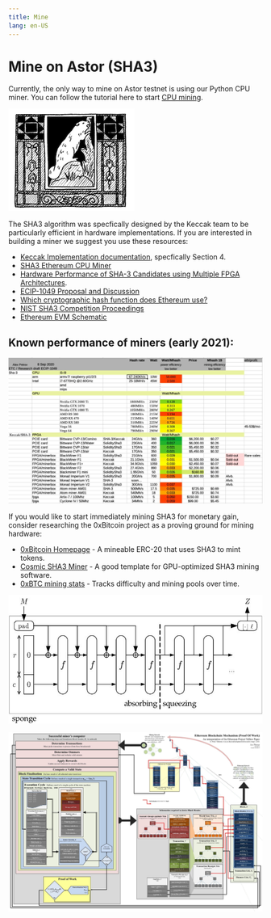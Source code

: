```yaml
---
title: Mine
lang: en-US
---
```


# Mine on Astor (SHA3)

Currently, the only way to mine on Astor testnet is using our Python CPU miner. You can follow the tutorial here to start [CPU mining](/node/#using-a-miner-with-parity).

![Beaver](/beaver.png)

The SHA3 algorithm was specfically designed by the Keccak team to be particularly efficient in hardware implementations. If you are interested in building a miner we suggest you use these resources:

* [Keccak Implementation documentation](https://keccak.team/files/Keccak-implementation-3.2.pdf), specfically Section 4.
* [SHA3 Ethereum CPU Miner](https://github.com/snissn/ethereum-cpu-miner)
* [Hardware Performance of SHA-3 Candidates using Multiple FPGA Architectures](https://web.archive.org/web/20120504073240/http://www.ecrypt.eu.org/hash2011/proceedings/hash2011_07.pdf).
* [ECIP-1049 Proposal and Discussion](https://github.com/ethereumclassic/ECIPs/issues/394)
* [Which cryptographic hash function does Ethereum use?](https://ethereum.stackexchange.com/questions/550/which-cryptographic-hash-function-does-ethereum-use)
* [NIST SHA3 Competition Proceedings](https://csrc.nist.gov/projects/hash-functions/sha-3-project)
* [Ethereum EVM Schematic](/evm.jpg)

## Known performance of miners (early 2021):
![Miners](/miners.jpg)

If you would like to start immediately mining SHA3 for monetary gain, consider researching the 0xBitcoin project as a proving ground for mining hardware:

* [0xBitcoin Homepage](https://0xbitcoin.org) - A mineable ERC-20 that uses SHA3 to mint tokens.
* [Cosmic SHA3 Miner](https://bitbucket.org/LieutenantTofu/cosmic-v3/downloads/) - A good template for GPU-optimized SHA3 mining software.
* [0xBTC mining stats](https://0x1d00ffff.github.io/0xBTC-Stats/?page=graphs#difficulty) - Tracks difficulty and mining pools over time.

![Keccak](/keccak.jpg)

![EVM](/evm.jpg)
